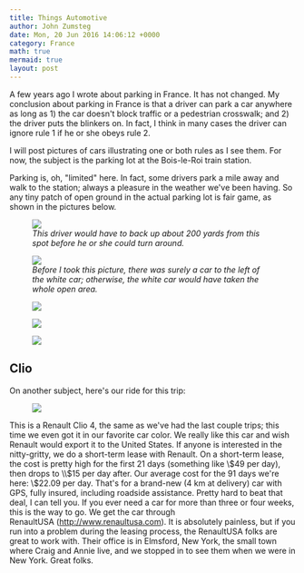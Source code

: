 ```yaml
---
title: Things Automotive
author: John Zumsteg
date: Mon, 20 Jun 2016 14:06:12 +0000
category: France
math: true
mermaid: true
layout: post
---
```

A few years ago I wrote about parking in France. It has not changed. My conclusion about parking in France is that a driver can park a car anywhere as long as 1) the car doesn't block traffic or a pedestrian crosswalk; and 2) the driver puts the blinkers on. In fact, I think in many cases the driver can ignore rule 1 if he or she obeys rule 2.

I will post pictures of cars illustrating one or both rules as I see them. For now, the subject is the parking lot at the Bois-le-Roi train station.

Parking is, oh, "limited" here. In fact, some drivers park a mile away and walk to the station; always a pleasure in the weather we've been having. So any tiny patch of open ground in the actual parking lot is fair game, as shown in the pictures below.

<figure class = "landscape">
	<img src="{{site.url}}/assets/images/2016/06/IMG_0760.jpg"/>
	<figcaption><em>This driver would have to back up about 200 yards from this spot before he or she could turn around.</em></figcaption>
</figure>



<figure class = "landscape">
	<img src="{{site.url}}/assets/images/2016/06/IMG_0761.jpg"/>
	<figcaption><em>Before I took this picture, there was surely a car to the left of the white car; otherwise, the white car would have taken the whole open area.</em></figcaption>
</figure>



<figure class = "landscape">
	<img src="{{site.url}}/assets/images/2016/06/IMG_0758.jpg"/>
	<figcaption></figcaption>
</figure>

 <figure class = "landscape">
	<img src="{{site.url}}/assets/images/2016/06/IMG_0759.jpg"/>
	<figcaption></figcaption>
</figure>

 <figure class = "landscape">
	<img src="{{site.url}}/assets/images/2016/06/IMG_0765.jpg"/>
	<figcaption></figcaption>
</figure>


<h2>Clio</h2>
On another subject, here's our ride for this trip:

<figure class = "landscape">
	<img src="{{site.url}}/assets/images/2016/06/IMG_0766.jpg"/>
	<figcaption></figcaption>
</figure>



This is a Renault Clio 4, the same as we've had the last couple trips; this time we even got it in our favorite car color. We really like this car and wish Renault would export it to the United States. If anyone is interested in the nitty-gritty, we do a short-term lease with Renault. On a short-term lease, the cost is pretty high for the first 21 days (something like \\$49 per day), then drops to \\$15 per day after. Our average cost for the 91 days we're here: \\$22.09 per day. That's for a brand-new (4 km at delivery) car with GPS, fully insured, including roadside assistance. Pretty hard to beat that deal, I can tell you. If you ever need a car for more than three or four weeks, this is the way to go. We get the car through RenaultUSA (http://www.renaultusa.com). It is absolutely painless, but if you run into a problem during the leasing process, the RenaultUSA folks are great to work with. Their office is in Elmsford, New York, the small town where Craig and Annie live, and we stopped in to see them when we were in New York. Great folks.
